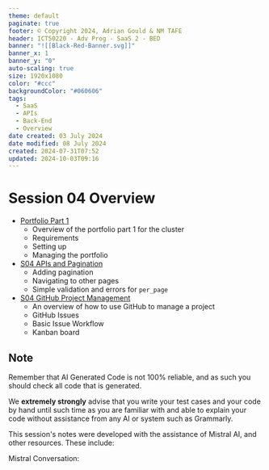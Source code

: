 ```yaml
---
theme: default
paginate: true
footer: © Copyright 2024, Adrian Gould & NM TAFE
header: ICT50220 - Adv Prog - SaaS 2 - BED
banner: "![[Black-Red-Banner.svg]]"
banner_x: 1
banner_y: "0"
auto-scaling: true
size: 1920x1080
color: "#ccc"
backgroundColor: "#060606"
tags:
  - SaaS
  - APIs
  - Back-End
  - Overview
date created: 03 July 2024
date modified: 08 July 2024
created: 2024-07-31T07:52
updated: 2024-10-03T09:16
---
```


# Session 04 Overview

- [Portfolio Part 1](./S04-Portfolio-Work.md)
	- Overview of the portfolio part 1 for the cluster
	- Requirements
	- Setting up
	- Managing the portfolio
- [S04 APIs and Pagination](S04-APIs-and-Pagination.md)
	- Adding pagination
	- Navigating to other pages
	- Simple validation and errors for `per_page`
- [S04 GitHub Project Management](S04-GitHub-Project-Management.md)
	- An overview of how to use GitHub to manage a project
	- GitHub Issues
	- Basic Issue Workflow
	- Kanban board


## Note

Remember that AI Generated Code is not 100% reliable, and as such you should check all code that is generated.

We **extremely strongly** advise that you write your test cases and your code by hand until such time as you are familiar with and able to explain your code without assistance from any AI or system such as Grammarly.

This session's notes were developed with the assistance of Mistral AI, and other resources. These include:

Mistral Conversation: 
